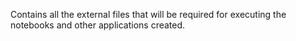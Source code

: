 Contains all the external files that will be required for executing the notebooks and other applications created.
